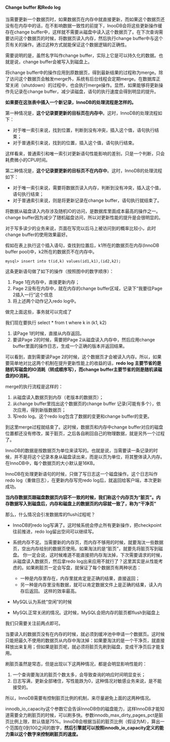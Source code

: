 #### Change buffer 和Redo log

当需要更新一个数据页时，如果数据页在内存中就直接更新，而如果这个数据页还没有在内存中的话，在不影响数据一致性的前提下，InooDB会将这些更新操作缓存在change buffer中，这样就不需要从磁盘中读入这个数据页了。在下次查询需要访问这个数据页的时候，将数据页读入内存，然后执行change buffer中与这个页有关的操作。通过这种方式就能保证这个数据逻辑的正确性。

需要说明的是，虽然名字叫作change buffer，实际上它是可以持久化的数据。也就是说，change buffer会被写入到磁盘上。

将change buffer中的操作应用到原数据页，得到最新结果的过程称为merge。除了访问这个数据页会触发merge外，系统有后台线程会定期merge。在数据库正常关闭（shutdown）的过程中，也会执行merge操作。显然，如果能够将更新操作先记录在change buffer，减少读磁盘，语句的执行速度会得到明显的提升。

**如果要在这张表中插入一个新记录，InnoDB的处理流程是怎样的。**

第一种情况是，**这个记录要更新的目标页在内存中**。这时，InnoDB的处理流程如下：

- 对于唯一索引来说，找到位置，判断到没有冲突，插入这个值，语句执行结束；
- 对于普通索引来说，找到的位置，插入这个值，语句执行结束。

这样看来，普通索引和唯一索引对更新语句性能影响的差别，只是一个判断，只会耗费微小的CPU时间。

第二种情况是，**这个记录要更新的目标页不在内存中**。这时，InnoDB的处理流程如下：

- 对于唯一索引来说，需要将数据页读入内存，判断到没有冲突，插入这个值，语句执行结束；
- 对于普通索引来说，则是将更新记录在change buffer，语句执行就结束了。

将数据从磁盘读入内存涉及随机IO的访问，是数据库里面成本最高的操作之一。change buffer因为减少了随机磁盘访问，所以对更新性能的提升是会很明显的。

对于写多读少的业务来说，页面在写完以后马上被访问到的概率比较小，此时change buffer的使用效果最好。

假如在表上执行这个插入语句，查找到位置后，k1所在的数据页在内存(InnoDB buffer pool)中，k2所在的数据页不在内存中。

```
mysql> insert into t(id,k) values(id1,k1),(id2,k2);
```

这条更新语句做了如下的操作（按照图中的数字顺序）：

1. Page 1在内存中，直接更新内存；
2. Page 2没有在内存中，就在内存的change buffer区域，记录下“我要往Page 2插入一行”这个信息
3. 将上述两个动作记入redo log中。

做完上面这些，事务就可以完成了

我们现在要执行 select * from t where k in (k1, k2)

1. 读Page 1的时候，直接从内存返回。
2. 要读Page 2的时候，需要把Page 2从磁盘读入内存中，然后应用change buffer里面的操作日志，生成一个正确的版本并返回结果。

可以看到，直到需要读Page 2的时候，这个数据页才会被读入内存。所以，如果要简单地对比这两个机制在提升更新性能上的收益的话，**redo log 主要节省的是随机写磁盘的IO消耗（转成顺序写），而change buffer主要节省的则是随机读磁盘的IO消耗。**

merge的执行流程是这样的：

1. 从磁盘读入数据页到内存（老版本的数据页）；
2. 从change buffer里找出这个数据页的change buffer 记录(可能有多个），依次应用，得到新版数据页；
3. 写redo log。这个redo log包含了数据的变更和change buffer的变更。

到这里merge过程就结束了。这时候，数据页和内存中change buffer对应的磁盘位置都还没有修改，属于脏页，之后各自刷回自己的物理数据，就是另外一个过程了。

InnoDB的数据是按数据页为单位来读写的。也就是说，当需要读一条记录的时候，并不是将这个记录本身从磁盘读出来，而是以页为单位，将其整体读入内存。在InnoDB中，每个数据页的大小默认是16KB。

InnoDB在处理更新语句的时候，只做了写日志这一个磁盘操作。这个日志叫作redo log（重做日志），在更新内存写完redo log后，就返回给客户端，本次更新成功。

**当内存数据页跟磁盘数据页内容不一致的时候，我们称这个内存页为“脏页”。内存数据写入到磁盘后，内存和磁盘上的数据页的内容就一致了，称为“干净页”**

那么，什么情况会引发数据库的flush过程呢？

- InnoDB的redo log写满了。这时候系统会停止所有更新操作，把checkpoint往前推进，redo log留出空间可以继续写。

- 系统内存不足。当需要新的内存页，而内存不够用的时候，就要淘汰一些数据页，空出内存给别的数据页使用。如果淘汰的是“脏页”，就要先将脏页写到磁盘。
  你一定会说，这时候难道不能直接把内存淘汰掉，下次需要请求的时候，从磁盘读入数据页，然后拿redo log出来应用不就行了？这里其实是从性能考虑的。如果刷脏页一定会写盘，就保证了每个数据页有两种状态：
  - 一种是内存里存在，内存里就肯定是正确的结果，直接返回；
  - 另一种是内存里没有数据，就可以肯定数据文件上是正确的结果，读入内存后返回。
    这样的效率最高。

- MySQL认为系统“空闲”的时候

- MySQL正常关闭的情况。这时候，MySQL会把内存的脏页都flush到磁盘上

我们只需要关注前两点即可。

当要读入的数据页没有在内存的时候，就必须到缓冲池中申请一个数据页。这时候只能把最久不使用的数据页从内存中淘汰掉：如果要淘汰的是一个干净页，就直接释放出来复用；但如果是脏页呢，就必须将脏页先刷到磁盘，变成干净页后才能复用。

刷脏页虽然是常态，但是出现以下这两种情况，都是会明显影响性能的：

1. 一个查询要淘汰的脏页个数太多，会导致查询的响应时间明显变长；
2. 日志写满，更新全部堵住，写性能跌为0，这种情况对敏感业务来说，是不能接受的。

所以，InnoDB需要有控制脏页比例的机制，来尽量避免上面的这两种情况。

innodb_io_capacity这个参数它会告诉InnoDB你的磁盘能力，这样InnoDB才能知道需要全力刷脏页的时候，可以刷多快。参数innodb_max_dirty_pages_pct是脏页比例上限，默认值是75%。InnoDB会根据当前的脏页比例（假设为M），算出一个范围在0到100之间的数字，**然后引擎就可以按照innodb_io_capacity定义的能力乘以这个数字来控制刷脏页的速度。**

